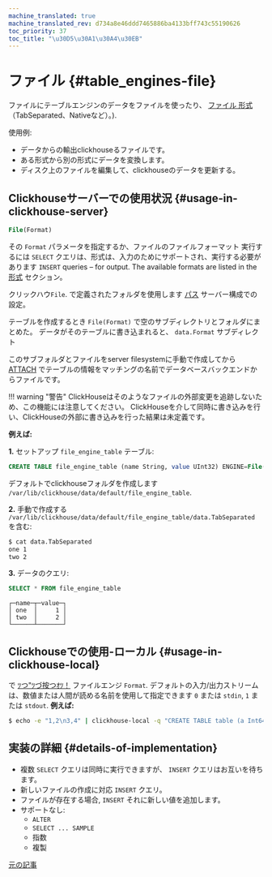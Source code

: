 ```yaml
---
machine_translated: true
machine_translated_rev: d734a8e46ddd7465886ba4133bff743c55190626
toc_priority: 37
toc_title: "\u30D5\u30A1\u30A4\u30EB"
---
```


# ファイル {#table_engines-file}

ファイルにテーブルエンジンのデータをファイルを使ったり、 [ファイル
形式](../../../interfaces/formats.md#formats) （TabSeparated、Nativeなど）。).

使用例:

-   データからの輸出clickhouseるファイルです。
-   ある形式から別の形式にデータを変換します。
-   ディスク上のファイルを編集して、clickhouseのデータを更新する。

## Clickhouseサーバーでの使用状況 {#usage-in-clickhouse-server}

``` sql
File(Format)
```

その `Format` パラメータを指定するか、ファイルのファイルフォーマット 実行するには
`SELECT` クエリは、形式は、入力のためにサポートされ、実行する必要があります
`INSERT` queries – for output. The available formats are listed in the
[形式](../../../interfaces/formats.md#formats) セクション。

クリックハウ`File`. で定義されたフォルダを使用します [パス](../../../operations/server_configuration_parameters/settings.md) サーバー構成での設定。

テーブルを作成するとき `File(Format)` で空のサブディレクトリとフォルダにまとめた。 データがそのテーブルに書き込まれると、 `data.Format` サブディレクト

このサブフォルダとファイルをserver filesystemに手動で作成してから [ATTACH](../../../sql_reference/statements/misc.md) でテーブルの情報をマッチングの名前でデータベースバックエンドからファイルです。

!!! warning "警告"
    ClickHouseはそのようなファイルの外部変更を追跡しないため、この機能には注意してください。 ClickHouseを介して同時に書き込みを行い、ClickHouseの外部に書き込みを行った結果は未定義です。

**例えば:**

**1.** セットアップ `file_engine_table` テーブル:

``` sql
CREATE TABLE file_engine_table (name String, value UInt32) ENGINE=File(TabSeparated)
```

デフォルトでclickhouseフォルダを作成します `/var/lib/clickhouse/data/default/file_engine_table`.

**2.** 手動で作成する `/var/lib/clickhouse/data/default/file_engine_table/data.TabSeparated` を含む:

``` bash
$ cat data.TabSeparated
one 1
two 2
```

**3.** データのクエリ:

``` sql
SELECT * FROM file_engine_table
```

``` text
┌─name─┬─value─┐
│ one  │     1 │
│ two  │     2 │
└──────┴───────┘
```

## Clickhouseでの使用-ローカル {#usage-in-clickhouse-local}

で [ﾂつ"ﾂづ按つｵﾂ！](../../../operations/utilities/clickhouse-local.md) ファイルエンジ `Format`. デフォルトの入力/出力ストリームは、数値または人間が読める名前を使用して指定できます `0` または `stdin`, `1` または `stdout`.
**例えば:**

``` bash
$ echo -e "1,2\n3,4" | clickhouse-local -q "CREATE TABLE table (a Int64, b Int64) ENGINE = File(CSV, stdin); SELECT a, b FROM table; DROP TABLE table"
```

## 実装の詳細 {#details-of-implementation}

-   複数 `SELECT` クエリは同時に実行できますが、 `INSERT` クエリはお互いを待ちます。
-   新しいファイルの作成に対応 `INSERT` クエリ。
-   ファイルが存在する場合, `INSERT` それに新しい値を追加します。
-   サポートなし:
    -   `ALTER`
    -   `SELECT ... SAMPLE`
    -   指数
    -   複製

[元の記事](https://clickhouse.tech/docs/en/operations/table_engines/file/) <!--hide-->
